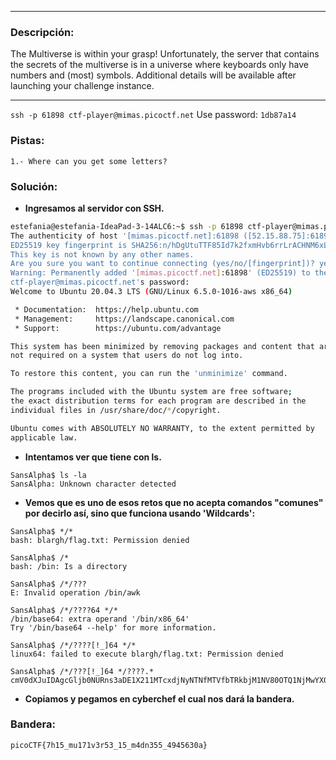 ***
### Descripción:
The Multiverse is within your grasp! Unfortunately, the server that contains the secrets of the multiverse is in a universe where keyboards only have numbers and (most) symbols.
Additional details will be available after launching your challenge instance.
***
`ssh -p 61898 ctf-player@mimas.picoctf.net` 
Use password: `1db87a14`

### Pistas: 
```
1.- Where can you get some letters?
```

### Solución:
- **Ingresamos al servidor con SSH.**
```bash
estefania@estefania-IdeaPad-3-14ALC6:~$ ssh -p 61898 ctf-player@mimas.picoctf.net
The authenticity of host '[mimas.picoctf.net]:61898 ([52.15.88.75]:61898)' can't be established.
ED25519 key fingerprint is SHA256:n/hDgUtuTTF85Id7k2fxmHvb6rrLrACHNM6xLZ46AqQ.
This key is not known by any other names.
Are you sure you want to continue connecting (yes/no/[fingerprint])? yes
Warning: Permanently added '[mimas.picoctf.net]:61898' (ED25519) to the list of known hosts.
ctf-player@mimas.picoctf.net's password: 
Welcome to Ubuntu 20.04.3 LTS (GNU/Linux 6.5.0-1016-aws x86_64)

 * Documentation:  https://help.ubuntu.com
 * Management:     https://landscape.canonical.com
 * Support:        https://ubuntu.com/advantage

This system has been minimized by removing packages and content that are
not required on a system that users do not log into.

To restore this content, you can run the 'unminimize' command.

The programs included with the Ubuntu system are free software;
the exact distribution terms for each program are described in the
individual files in /usr/share/doc/*/copyright.

Ubuntu comes with ABSOLUTELY NO WARRANTY, to the extent permitted by
applicable law.
```
- **Intentamos ver que tiene con ls.**
```
SansAlpha$ ls -la
SansAlpha: Unknown character detected
```
- **Vemos que es uno de esos retos que no acepta comandos "comunes" por decirlo así, sino que funciona usando 'Wildcards':**
```
SansAlpha$ */*
bash: blargh/flag.txt: Permission denied

SansAlpha$ /*
bash: /bin: Is a directory

SansAlpha$ /*/???
E: Invalid operation /bin/awk

SansAlpha$ /*/????64 */*
/bin/base64: extra operand '/bin/x86_64'
Try '/bin/base64 --help' for more information.

SansAlpha$ /*/????[!_]64 */*
linux64: failed to execute blargh/flag.txt: Permission denied

SansAlpha$ /*/???[!_]64 */????.*
cmV0dXJuIDAgcGljb0NURns3aDE1X211MTcxdjNyNTNfMTVfbTRkbjM1NV80OTQ1NjMwYX0=
```
- **Copiamos y pegamos en cyberchef el cual nos dará la bandera.**
### Bandera:
```
picoCTF{7h15_mu171v3r53_15_m4dn355_4945630a}
```
